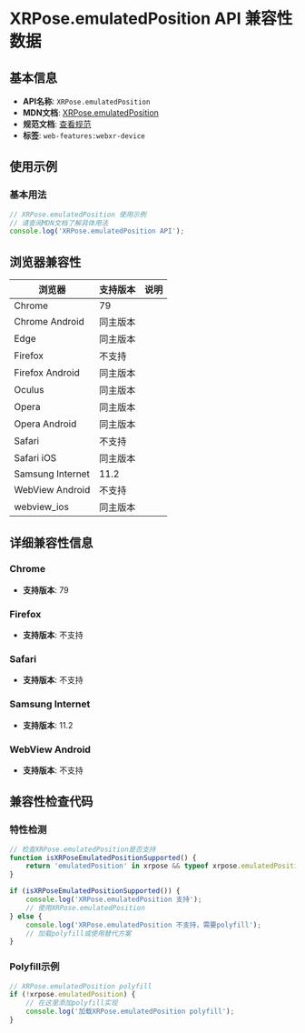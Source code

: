 # XRPose.emulatedPosition API 兼容性数据

## 基本信息

- **API名称**: `XRPose.emulatedPosition`
- **MDN文档**: [XRPose.emulatedPosition](https://developer.mozilla.org/docs/Web/API/XRPose/emulatedPosition)
- **规范文档**: [查看规范](https://immersive-web.github.io/webxr/#dom-xrpose-emulatedposition)
- **标签**: `web-features:webxr-device`

## 使用示例

### 基本用法

```javascript
// XRPose.emulatedPosition 使用示例
// 请查阅MDN文档了解具体用法
console.log('XRPose.emulatedPosition API');
```

## 浏览器兼容性

| 浏览器 | 支持版本 | 说明 |
|--------|----------|------|
| Chrome | 79 |  |
| Chrome Android | 同主版本 |  |
| Edge | 同主版本 |  |
| Firefox | 不支持 |  |
| Firefox Android | 同主版本 |  |
| Oculus | 同主版本 |  |
| Opera | 同主版本 |  |
| Opera Android | 同主版本 |  |
| Safari | 不支持 |  |
| Safari iOS | 同主版本 |  |
| Samsung Internet | 11.2 |  |
| WebView Android | 不支持 |  |
| webview_ios | 同主版本 |  |

## 详细兼容性信息

### Chrome

- **支持版本**: 79

### Firefox

- **支持版本**: 不支持

### Safari

- **支持版本**: 不支持

### Samsung Internet

- **支持版本**: 11.2

### WebView Android

- **支持版本**: 不支持

## 兼容性检查代码

### 特性检测

```javascript
// 检查XRPose.emulatedPosition是否支持
function isXRPoseEmulatedPositionSupported() {
    return 'emulatedPosition' in xrpose && typeof xrpose.emulatedPosition === 'function';
}

if (isXRPoseEmulatedPositionSupported()) {
    console.log('XRPose.emulatedPosition 支持');
    // 使用XRPose.emulatedPosition
} else {
    console.log('XRPose.emulatedPosition 不支持，需要polyfill');
    // 加载polyfill或使用替代方案
}
```

### Polyfill示例

```javascript
// XRPose.emulatedPosition polyfill
if (!xrpose.emulatedPosition) {
    // 在这里添加polyfill实现
    console.log('加载XRPose.emulatedPosition polyfill');
}
```

